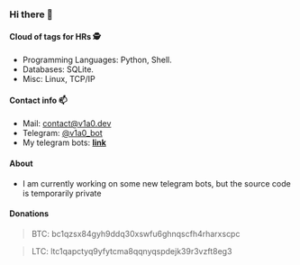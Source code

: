 ### Hi there 👋
#### Cloud of tags for HRs 🕵️

* Programming Languages: Python, Shell.
* Databases: SQLite.
* Misc: Linux, TCP/IP

#### Contact info 📫 

* Mail: [contact@v1a0.dev](mailto:contact@v1a0.dev) 
* Telegram: [@v1a0_bot](https://t.me/v1a0_bot)
* My telegram bots: [__link__](https://github.com/V1A0/Telegram-bots)

#### About

* I am currently working on some new telegram bots, but the source code is temporarily private


#### Donations
> BTC: bc1qzsx84gyh9ddq30xswfu6ghnqscfh4rharxscpc

> LTC: ltc1qapctyq9yfytcma8qqnyqspdejk39r3vzft8eg3

